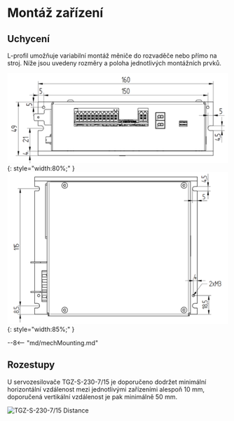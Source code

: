 # Montáž zařízení
## Uchycení
L-profil umožňuje variabilní montáž měniče do rozvaděče nebo přímo na stroj. Níže jsou uvedeny rozměry a poloha jednotlivých montážních prvků.

![TGZ-S-230-7/15 Mounting Front](../img/mounting1.png){: style="width:80%;" }
![TGZ-S-230-7/15 Mounting Top](../img/mounting2.png){: style="width:85%;" }

--8<-- "md/mechMounting.md"

## Rozestupy
U servozesilovače TGZ-S-230-7/15 je doporučeno dodržet minimální horizontální vzdálenost mezi jednotlivými zařízeními alespoň 10 mm, doporučená vertikální vzdálenost je pak minimálně 50 mm.

![TGZ-S-230-7/15 Distance](../../../../source/img/placement1.png)